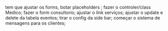 tem que  ajustar os forms, botar placeholders ;
fazer o controler/class Medico;
fazer o form consultorio;
ajustar o link serviços;
ajustar o update e delete da tabela eventos;
tirar o config da side bar;
começar o sistema de mensagens para os clientes;
